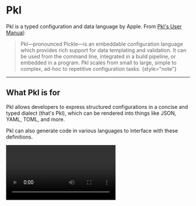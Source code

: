 # Pkl

Pkl is a typed configuration and data language by Apple.
From [Pkl's User Manual](https://pkl-lang.org/main/current/index.html):

> Pkl—pronounced Pickle—is an embeddable configuration language which provides rich support for data templating and
> validation. It can be used from the command line, integrated in a build pipeline, or embedded in a program. Pkl scales
> from small to large, simple to complex, ad-hoc to repetitive configuration tasks.
{style="note"}

---

## What Pkl is for

Pkl allows developers to express structured configurations in a concise and typed dialect (that's Pkl), which can be
rendered into things like JSON, YAML, TOML, and more.

Pkl can also generate code in various languages to interface with these definitions.

<video src="https://www.youtube.com/watch?v=lAxXWYAIt4k" />

> Theo explains why Apple's Pkl language is awesome.

### Why %product% supports Pkl

Have you ever gotten totally lost writing Kubernetes YAMLs, or perhaps been forced to push to GitHub repeatedly until
your CI jobs stop choking on syntax?

Pkl is an end-to-end answer for this problem, and many others. By allowing developers to express data models, or even
actual data, in a typed and concise meta-format, JSON and other formats become checkable, interchangeable, formattable,
and gain many other desirable attributes.

## Usage

%product% integrates with Pkl in several ways:

### Command-line Pkl

The entirety of [Pkl's command line](https://pkl-lang.org/main/current/pkl-cli/index.html) is embedded and supported
within %product%; you can find it at `%cli% pkl`:

```text
Usage: elide pkl [OPTIONS] COMMAND [ARGS]...

Options:
  -v, --version  Show the version and exit
  -h, --help     Show this message and exit

Commands:
  eval              Render pkl module(s)
  repl              Start a REPL session
  test              Run tests within the given module(s)
  project           Run commands related to projects
  download-package  Download package(s)
  analyze           Commands related to static analysis
```

For example, to render Pkl's own [CircleCI configuration](https://github.com/apple/pkl/blob/main/.circleci/config.pkl)
into YAML:

```console
> elide pkl eval ./pkl/.circleci/config.pkl | head -n4

# Generated from CircleCI.pkl. DO NOT EDIT.
version: '2.1'
orbs:
  pr-approval: apple/pr-approval@0.1.0
```
